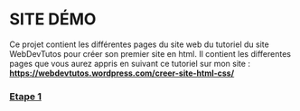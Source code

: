 # SITE DÉMO
Ce projet contient les différentes pages du site web du tutoriel du site WebDevTutos pour créer son premier site en html.
Il contient les differentes pages que vous aurez appris en suivant ce tutoriel sur mon site : **https://webdevtutos.wordpress.com/creer-site-html-css/**

### [Etape 1](https://alexgautier45.github.io/site-tuto/index-1.html)
